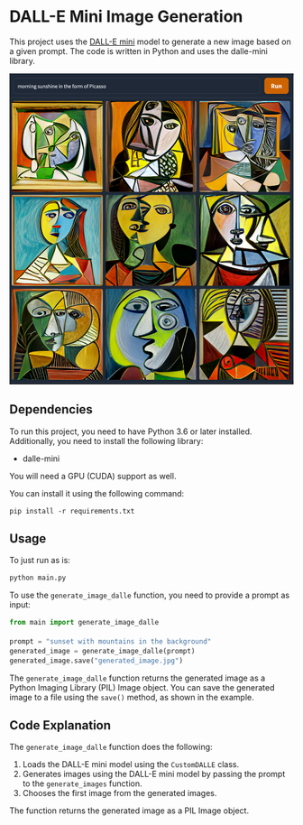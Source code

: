 # DALL-E Mini Image Generation

This project uses the [DALL-E mini](https://github.com/borisdayma/dalle-mini) model to generate a new image based on a given prompt. The code is written in Python and uses the dalle-mini library.


<img src="resources/dalle-mini.png">


## Dependencies

To run this project, you need to have Python 3.6 or later installed. Additionally, you need to install the following library:

- dalle-mini

You will need a GPU (CUDA) support as well.

You can install it using the following command:

```
pip install -r requirements.txt
```

## Usage

To just run as is:

```bash
python main.py
```


To use the `generate_image_dalle` function, you need to provide a prompt as input:

```python
from main import generate_image_dalle

prompt = "sunset with mountains in the background"
generated_image = generate_image_dalle(prompt)
generated_image.save("generated_image.jpg")
```

The `generate_image_dalle` function returns the generated image as a Python Imaging Library (PIL) Image object. You can save the generated image to a file using the `save()` method, as shown in the example.

## Code Explanation

The `generate_image_dalle` function does the following:

1. Loads the DALL-E mini model using the `CustomDALLE` class.
2. Generates images using the DALL-E mini model by passing the prompt to the `generate_images` function.
3. Chooses the first image from the generated images.

The function returns the generated image as a PIL Image object.
